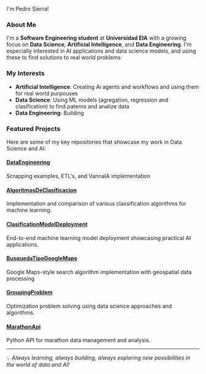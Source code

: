 I'm Pedro Sierra! 

### About Me         

I'm a **Software Engineering student** at **Universidad EIA** with a growing focus on **Data Science**, **Artificial Intelligence**, and **Data Engineering**. I'm especially interested in AI applications and data science models, and using these to find solutions to real world problems 

### My Interests 

- **Artificial Intelligence**: Creating Ai agents and workflows and using them for real world purpouses
- **Data Science**: Using ML models (agregation, regression and clasification) to find paterns and analize data
-  **Data Engineering**: Building 

### Featured Projects 

Here are some of my key repositories that showcase my work in Data Science and AI:

#### [DataEngineering](https://github.com/PedroSierraA/DataEngineering)
Scrapping examples, ETL's, and VannaIA implementation 
#### [AlgoritmosDeClasificacion](https://github.com/PedroSierraA/AlgoritmosDeClasificacion)
Implementation and comparison of various classification algorithms for machine learning.
#### [ClasificationModelDeployment](https://github.com/PedroSierraA/ClasificationModelDeployment)
End-to-end machine learning model deployment showcasing practical AI applications.
#### [BusquedaTipoGoogleMaps](https://github.com/PedroSierraA/BusquedaTipoGoogleMaps)
Google Maps-style search algorithm implementation with geospatial data processing
#### [GroupingProblem](https://github.com/PedroSierraA/GroupingProblem)
Optimization problem solving using data science approaches and algorithms.
#### [MarathonApi](https://github.com/PedroSierraA/MarathonApi)
Python API for marathon data management and analysis.

---

💡 *Always learning, always building, always exploring new possibilities in the world of data and AI!*
